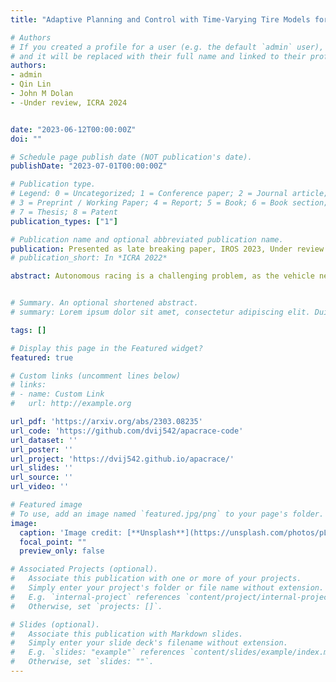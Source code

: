 ```yaml
---
title: "Adaptive Planning and Control with Time-Varying Tire Models for Autonomous Racing Using Extreme Learning Machine"

# Authors
# If you created a profile for a user (e.g. the default `admin` user), write the username (folder name) here 
# and it will be replaced with their full name and linked to their profile.
authors:
- admin
- Qin Lin
- John M Dolan
- -Under review, ICRA 2024


date: "2023-06-12T00:00:00Z"
doi: ""

# Schedule page publish date (NOT publication's date).
publishDate: "2023-07-01T00:00:00Z"

# Publication type.
# Legend: 0 = Uncategorized; 1 = Conference paper; 2 = Journal article;
# 3 = Preprint / Working Paper; 4 = Report; 5 = Book; 6 = Book section;
# 7 = Thesis; 8 = Patent
publication_types: ["1"]

# Publication name and optional abbreviated publication name.
publication: Presented as late breaking paper, IROS 2023, Under review for ICRA 2024
# publication_short: In *ICRA 2022*

abstract: Autonomous racing is a challenging problem, as the vehicle needs to operate at the friction or handling limits in order to achieve minimum lap times. Autonomous race cars require highly accurate perception, state estimation, planning and precise application of controls. What makes it even more challenging is the accurate identification of vehicle model parameters that dictate the effects of the lateral tire slip, which may change over time, for example, due to wear and tear of the tires. Current works either propose model identification offline or need good parameters to start with (within 15-20 of actual vacdclue), which is not enough to account for major changes in tire model that occur during actual races when driving at the control limits. We propose a unified framework which learns the tire model online from the collected data, as well as adjusts the model based on environmental changes even if the model parameters change by a higher margin. We demonstrate our approach in numeric and high-fidelity simulators for a 1:43 scale race car and a full-size car. We also demonstrate results on a real RC car platform


# Summary. An optional shortened abstract.
# summary: Lorem ipsum dolor sit amet, consectetur adipiscing elit. Duis posuere tellus ac convallis placerat. Proin tincidunt magna sed ex sollicitudin condimentum.

tags: []

# Display this page in the Featured widget?
featured: true

# Custom links (uncomment lines below)
# links:
# - name: Custom Link
#   url: http://example.org

url_pdf: 'https://arxiv.org/abs/2303.08235'
url_code: 'https://github.com/dvij542/apacrace-code'
url_dataset: ''
url_poster: ''
url_project: 'https://dvij542.github.io/apacrace/'
url_slides: ''
url_source: ''
url_video: ''

# Featured image
# To use, add an image named `featured.jpg/png` to your page's folder. 
image:
  caption: 'Image credit: [**Unsplash**](https://unsplash.com/photos/pLCdAaMFLTE)'
  focal_point: ""
  preview_only: false

# Associated Projects (optional).
#   Associate this publication with one or more of your projects.
#   Simply enter your project's folder or file name without extension.
#   E.g. `internal-project` references `content/project/internal-project/index.md`.
#   Otherwise, set `projects: []`.

# Slides (optional).
#   Associate this publication with Markdown slides.
#   Simply enter your slide deck's filename without extension.
#   E.g. `slides: "example"` references `content/slides/example/index.md`.
#   Otherwise, set `slides: ""`.
---
```

